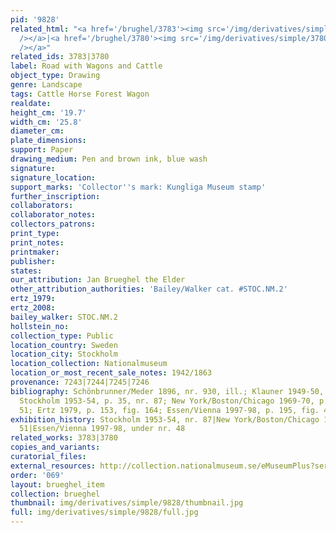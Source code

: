 ```yaml
---
pid: '9828'
related_html: "<a href='/brughel/3783'><img src='/img/derivatives/simple/3783/thumbnail.jpg'
  /></a>|<a href='/brughel/3780'><img src='/img/derivatives/simple/3780/thumbnail.jpg'
  /></a>"
related_ids: 3783|3780
label: Road with Wagons and Cattle
object_type: Drawing
genre: Landscape
tags: Cattle Horse Forest Wagon
realdate: 
height_cm: '19.7'
width_cm: '25.8'
diameter_cm: 
plate_dimensions: 
support: Paper
drawing_medium: Pen and brown ink, blue wash
signature: 
signature_location: 
support_marks: 'Collector''s mark: Kungliga Museum stamp'
further_inscription: 
collaborators: 
collaborator_notes: 
collectors_patrons: 
print_type: 
print_notes: 
printmaker: 
publisher: 
states: 
our_attribution: Jan Brueghel the Elder
other_attribution_authorities: 'Bailey/Walker cat. #STOC.NM.2'
ertz_1979: 
ertz_2008: 
bailey_walker: STOC.NM.2
hollstein_no: 
collection_type: Public
location_country: Sweden
location_city: Stockholm
location_collection: Nationalmuseum
location_or_most_recent_sale_notes: 1942/1863
provenance: 7243|7244|7245|7246
bibliography: Schönbrunner/Meder 1896, nr. 930, ill.; Klauner 1949-50, p. 20, ill.;
  Stockholm 1953-54, p. 35, nr. 87; New York/Boston/Chicago 1969-70, p. 7, 31, nr.
  51; Ertz 1979, p. 153, fig. 164; Essen/Vienna 1997-98, p. 195, fig. 4, nr. 48
exhibition_history: Stockholm 1953-54, nr. 87|New York/Boston/Chicago 1969-70, nr.
  51|Essen/Vienna 1997-98, under nr. 48
related_works: 3783|3780
copies_and_variants: 
curatorial_files: 
external_resources: http://collection.nationalmuseum.se/eMuseumPlus?service=ExternalInterface&module=collection&objectId=176464&viewType=detailView
order: '069'
layout: brueghel_item
collection: brueghel
thumbnail: img/derivatives/simple/9828/thumbnail.jpg
full: img/derivatives/simple/9828/full.jpg
---
```

